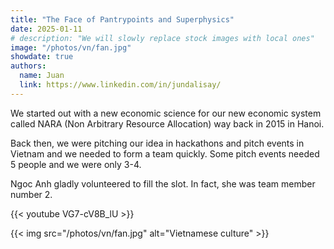 ```yaml
---
title: "The Face of Pantrypoints and Superphysics"
date: 2025-01-11
# description: "We will slowly replace stock images with local ones"
image: "/photos/vn/fan.jpg"
showdate: true
authors:
  name: Juan
  link: https://www.linkedin.com/in/jundalisay/
---
```



We started out with a new economic science for our new economic system called NARA (Non Arbitrary Resource Allocation) way back in 2015 in Hanoi.

Back then, we were pitching our idea in hackathons and pitch events in Vietnam and we needed to form a team quickly. Some pitch events needed 5 people and we were only 3-4. 

Ngoc Anh gladly volunteered to fill the slot. In fact, she was team member number 2.

{{< youtube VG7-cV8B_lU >}}


{{< img src="/photos/vn/fan.jpg" alt="Vietnamese culture" >}}
